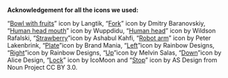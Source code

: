 **Acknowledgement for all the icons we used:**

“[Bowl with fruits](https://thenounproject.com/icon/bowl-with-fruits-5039233/)” icon by Langtik, “[Fork](https://thenounproject.com/icon/fork-10962/)” icon by Dmitry Baranovskiy, “[Human head mouth](https://thenounproject.com/icon/open-mouth-2885042/)” icon by Wuppdidu, “[Human head](https://thenounproject.com/icon/head-2288243/)” icon by Wildson Rafalski, “[Strawberry](https://thenounproject.com/icon/strawberry-3487721/)”icon by Ashabul Kahfi, “[Robot arm](https://thenounproject.com/icon/robot-arm-4466147/)” icon by Peter Lakenbrink, “[Plate](https://thenounproject.com/icon/plate-1112177/)”icon by Brand Mania, “[Left](https://thenounproject.com/icon/left-2092764/)”icon by Rainbow Designs, “[Right](https://thenounproject.com/icon/arrow-3134192/)”icon by Rainbow Designs, “[Up](https://thenounproject.com/icon/up-arrow-3401900/)”icon by Melvin Salas, “[Down](https://thenounproject.com/icon/arrow-1920765/)”icon by Alice Design, “[Lock](https://thenounproject.com/icon/lock-3107451/)” icon by IcoMoon and “[Stop](https://thenounproject.com/icon/stop-34715/)” icon by AS Design from Noun Project CC BY 3.0.